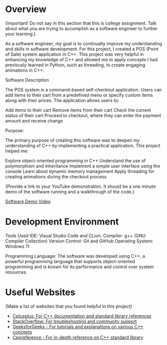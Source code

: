 # Overview

{Important!  Do not say in this section that this is college assignment.  Talk about what you are trying to accomplish as a software engineer to further your learning.}

As a software engineer, my goal is to continually improve my understanding and skills in software development. For this project, I created a POS (Point of Sale) system application in C++. This project was very helpful in enhancing my knowledge of C++ and allowed me to apply concepts I had previously learned in Python, such as threading, to create engaging animations in C++.

Software Description

The POS system is a command-based self-checkout application. Users can add items to their cart from a predefined menu or specify custom items along with their prices. The application allows users to:

Add items to their cart
Remove items from their cart
Check the current status of their cart
Proceed to checkout, where they can enter the payment amount and receive change

Purpose:

The primary purpose of creating this software was to deepen my understanding of C++ by implementing a practical application. This project helped me:

Explore object-oriented programming in C++
Understand the use of polymorphism and inheritance
Implement a simple user interface using the console
Learn about dynamic memory management
Apply threading for creating animations during the checkout process

{Provide a link to your YouTube demonstration.  It should be a one minute demo of the software running and a walkthrough of the code.}

[Software Demo Video](http://youtube.link.goes.here)

# Development Environment

Tools Used
IDE: Visual Studio Code and CLion. 
Compiler: g++ (GNU Compiler Collection)
Version Control: Git and GitHub
Operating System: Windows 11


Programming Language:
The software was developed using C++, a powerful programming language that supports object-oriented programming and is known for its performance and control over system resources.

# Useful Websites

{Make a list of websites that you found helpful in this project}
* [Cplusplus: For C++ documentation and standard library references](https://cplusplus.com/)
* [StackOverflow: For troubleshooting and community support ](https://stackoverflow.com/)
* [GeeksforGeeks - For tutorials and explanations on various C++ concepts](https://www.geeksforgeeks.org/c-plus-plus/?ref=outind)
* [Cppreference - For in-depth reference on C++ standard library ](https://en.cppreference.com/w/)
